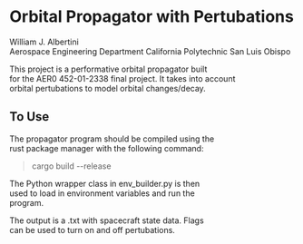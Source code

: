 # Orbital Propagator with Pertubations  
William J. Albertini  
Aerospace Engineering Department California Polytechnic San Luis Obispo  

This project is a performative orbital propagator built  
for the AER0 452-01-2338 final project. It takes into account  
orbital pertubations to model orbital changes/decay.  

## To Use  
The propagator program should be compiled using the  
rust package manager with the following command:  

> cargo build --release

The Python wrapper class in env_builder.py is then  
used to load in environment variables and run the  
program.  

The output is a .txt with spacecraft state data. Flags  
can be used to turn on and off pertubations.


